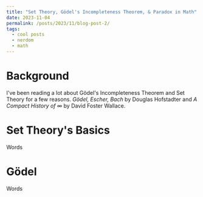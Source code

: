 ```yaml
---
title: "Set Theory, Gödel's Incompleteness Theorem, & Paradox in Math"
date: 2023-11-04
permalink: /posts/2023/11/blog-post-2/
tags:
  - cool posts
  - nerdom
  - math
---
```

# Background 

I've been reading a lot about Gödel's Incompleteness Theorem and Set Theory for a few reasons. *Gödel, Escher, Bach* 
by Douglas Hofstadter and *A Compact History of $\infty$* by David Foster Wallace.  

# Set Theory's Basics

Words

# Gödel 

Words
